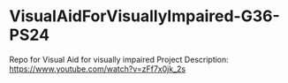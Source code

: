 # VisualAidForVisuallyImpaired-G36-PS24
Repo for Visual Aid for visually impaired
Project Description: https://www.youtube.com/watch?v=zFf7x0jk_2s
